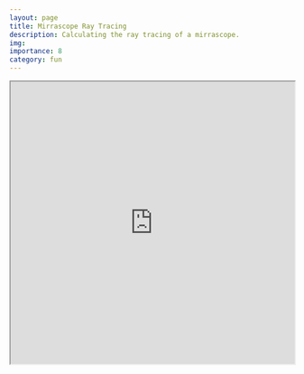 ```yaml
---
layout: page
title: Mirrascope Ray Tracing
description: Calculating the ray tracing of a mirrascope.
img:
importance: 8
category: fun
---
```


<!-- <iframe
  src="https://github.com/BsaibesT/Microscope_notebook/ParabolicMirrorSim_v2.html"
  width="100%"
  height="500px"
>
</iframe> -->

<iframe
  src="https://BsaibesT.github.io/Microscope_notebook/repl/index.html?kernel=python&toolbar=1"
  width="100%"
  height="500px"
>
</iframe>